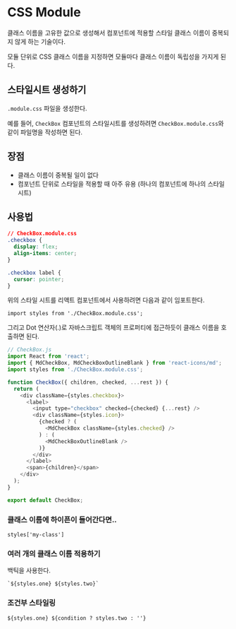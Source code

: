 # CSS Module

클래스 이름을 고유한 값으로 생성해서 컴포넌트에 적용할 스타일 클래스 이름이 중복되지 않게 하는 기술이다.

모듈 단위로 CSS 클래스 이름을 지정하면 모듈마다 클래스 이름이 독립성을 가지게 된다.

## 스타일시트 생성하기

`.module.css` 파일을 생성한다.

예를 들어, `CheckBox` 컴포넌트의 스타일시트를 생성하려면 `CheckBox.module.css`와 같이 파일명을 작성하면 된다.

## 장점

- 클래스 이름이 중복될 일이 없다
- 컴포넌트 단위로 스타일을 적용할 때 아주 유용 (하나의 컴포넌트에 하나의 스타일시트) 


## 사용법

```css
// CheckBox.module.css
.checkbox {
  display: flex;
  align-items: center;
}

.checkbox label {
  cursor: pointer;
}

```
위의 스타일 시트를 리액트 컴포넌트에서 사용하려면 다음과 같이 임포트한다.

```import styles from './CheckBox.module.css';```

그리고 Dot 연산자(.)로 자바스크립트 객체의 프로퍼티에 접근하듯이 클래스 이름을 호출하면 된다.

```javascript
// CheckBox.js
import React from 'react';
import { MdCheckBox, MdCheckBoxOutlineBlank } from 'react-icons/md';
import styles from './CheckBox.module.css';

function CheckBox({ children, checked, ...rest }) {
  return (
    <div className={styles.checkbox}>
      <label>
        <input type="checkbox" checked={checked} {...rest} />
        <div className={styles.icon}>
          {checked ? (
            <MdCheckBox className={styles.checked} />
          ) : (
            <MdCheckBoxOutlineBlank />
          )}
        </div>
      </label>
      <span>{children}</span>
    </div>
  );
}

export default CheckBox;
```

### 클래스 이름에 하이픈이 들어간다면..

```styles['my-class']```


### 여러 개의 클래스 이름 적용하기

백틱을 사용한다.

``` `${styles.one} ${styles.two}` ```


### 조건부 스타일링

```${styles.one} ${condition ? styles.two : ''}```
